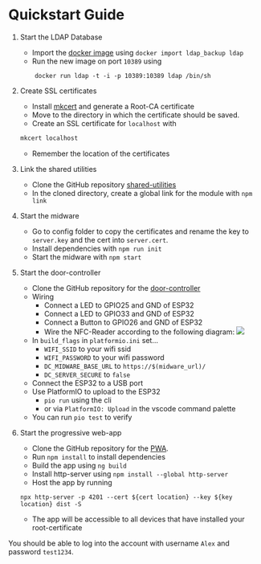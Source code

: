 # Quickstart Guide
1. Start the LDAP Database
    - Import the [docker image](/ldap_backup.tar) using `docker import ldap_backup ldap`
    - Run the new image on port `10389` using
    ```
        docker run ldap -t -i -p 10389:10389 ldap /bin/sh
    ```
    
2. Create SSL certificates
    - Install [mkcert](https://mkcert.org/) and generate a Root-CA certificate
    - Move to the directory in which the certificate should be saved.
    - Create an SSL certificate for `localhost` with
    ```cmd
    mkcert localhost
    ```
    - Remember the location of the certificates

3. Link the shared utilities
    - Clone the GitHub repository [shared-utilities](https://github.com/l-nn-rt/nfc-door-control-system-shared-utilitites.git)
    - In the cloned directory, create a global link for the module with `npm link`

4. Start the midware
    - Go to config folder to copy the certificates and rename the  key to `server.key` and the cert into `server.cert`.
    - Install dependencies with `npm run init`
    - Start the midware with `npm start`

5. Start the door-controller
    - Clone the GitHub repository for the [door-controller](https://github.com/davidgru/nfc-door-controll-system-esp32-firmware)
    - Wiring
        - Connect a LED to GPIO25 and GND of ESP32
        - Connect a LED to GPIO33 and GND of ESP32
        - Connect a Button to GPIO26 and GND of ESP32
        - Wire the NFC-Reader according to the following diagram:
    ![](https://i.imgur.com/sRnT4s6.jpg)
    - In `build_flags` in `platformio.ini` set...
        - `WIFI_SSID` to your wifi ssid
        - `WIFI_PASSWORD` to your wifi password
        - `DC_MIDWARE_BASE_URL` to `https://$(midware_url)/`
        - `DC_SERVER_SECURE` to `false`
    - Connect the ESP32 to a USB port
    - Use PlatformIO to upload to the ESP32
        - `pio run` using the cli
        - or via `PlatformIO: Upload` in the vscode command palette
    - You can run `pio test` to verify

6. Start the progressive web-app
    - Clone the GitHub repository for the [PWA](https://github.com/ZaTTTel/nfc-door-control-system-pwa/).
    - Run `npm install` to install dependencies
    - Build the app using `ng build`
    - Install http-server using `npm install --global http-server`
    - Host the app by running
    ```
    npx http-server -p 4201 --cert ${cert location} --key ${key location} dist -S
    ```
    - The app will be accessible to all devices that have installed your root-certificate

You should be able to log into the account with username `Alex` and password `test1234`.
